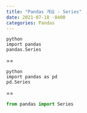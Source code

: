```yaml
---
title: "Pandas 개요 - Series"
date: 2021-07-18 -0400
categories: Pandas
---
```

```
python
import pandas
pandas.Series
```  
==  
```
python
import pandas as pd
pd.Series
```  
==  
```python
from pandas import Series
```
